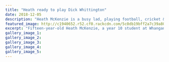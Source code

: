 ```yaml
---
title: "Heath ready to play Dick Whittington"
date: 2018-12-05
description: "Heath McKenzie is a busy lad, playing football, cricket & athletics & rehearsing for his lead role in Dick Whittington & His Cat..."
featured_image: http://c1940652.r52.cf0.rackcdn.com/5c0db19bff2a7c39a8001124/Dick-Whittington-Heath-Mckenzie-midweek-5-dec-2018.jpg
excerpt: "Fifteen-year-old Heath McKenzie, a year 10 student at Whanganui High School, is a busy lad, playing football, cricket and athletics when he's not rehearsing for his lead role in Dick Whittington and His Cat."
gallery_image_1: 
gallery_image_2: 
gallery_image_3: 
gallery_image_4: 
gallery_image_5: 
---
```

